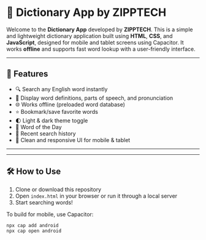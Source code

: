 # 📘 Dictionary App by ZIPPTECH

Welcome to the **Dictionary App** developed by **ZIPPTECH**. This is a simple and lightweight dictionary application built using **HTML**, **CSS**, and **JavaScript**, designed for mobile and tablet screens using Capacitor. It works **offline** and supports fast word lookup with a user-friendly interface.

---

## 🚀 Features

- 🔍 Search any English word instantly
- 📖 Display word definitions, parts of speech, and pronunciation
- 🌐 Works offline (preloaded word database)
- ⭐ Bookmark/save favorite words
- 🌓 Light & dark theme toggle
- 🧠 Word of the Day
- 📝 Recent search history
- 🎨 Clean and responsive UI for mobile & tablet

---




---

## 🛠️ How to Use

1. Clone or download this repository
2. Open `index.html` in your browser or run it through a local server
3. Start searching words!

To build for mobile, use Capacitor:
```bash
npx cap add android
npx cap open android
